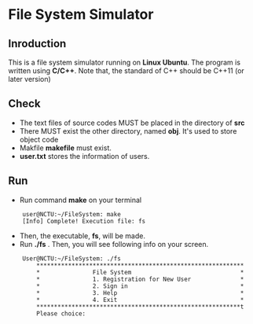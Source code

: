 # File System Simulator
## Inroduction
  This is a file system simulator running on **Linux Ubuntu**.
  The program is written using **C/C++**. Note that, the standard of C++ 
should be C++11 (or later version)

## Check
* The text files of source codes MUST be placed in the directory of **src**
* There MUST exist the other directory, named **obj**. It's used to store object code
* Makfile **makefile** must exist.
* **user.txt** stores the information of users.

## Run
* Run command **make** on your terminal

```
	user@NCTU:~/FileSystem: make
	[Info] Complete! Execution file: fs
```
* Then, the executable, **fs**, will be made.
* Run **./fs** . Then, you will see following info on your screen.

```
	User@NCTU:~/FileSystem: ./fs
		***********************************************************
		*               File System                               *
		*               1. Registration for New User              *
		*               2. Sign in                                *
		*               3. Help                                   *
		*               4. Exit                                   *
		**********************************************************t
		Please choice: 

```



